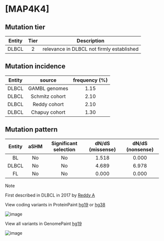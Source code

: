 # [MAP4K4]

## Mutation tier

|Entity|Tier|Description                              |
|:------:|:----:|-----------------------------------------|
|DLBCL |2   |relevance in DLBCL not firmly established|
## Mutation incidence

|Entity|source        |frequency (%)|
|:------:|:--------------:|:-------------:|
|DLBCL |GAMBL genomes |1.15         |
|DLBCL |Schmitz cohort|2.10         |
|DLBCL |Reddy cohort  |2.10         |
|DLBCL |Chapuy cohort |1.30         |

## Mutation pattern

|Entity|aSHM|Significant selection|dN/dS (missense)|dN/dS (nonsense)|
|:------:|:----:|:---------------------:|:----------------:|:----------------:|
|BL    |No  |No                   |1.518           |0.000           |
|DLBCL |No  |No                   |4.689           |6.978           |
|FL    |No  |No                   |0.000           |0.000           |


> [!NOTE]
> First described in DLBCL in 2017 by [Reddy A](https://pubmed.ncbi.nlm.nih.gov/28985567)

View coding variants in ProteinPaint [hg19](https://www.bcgsc.ca/downloads/morinlab/GAMBL/test/genes/MAP4K4_protein.html)  or [hg38](https://www.bcgsc.ca/downloads/morinlab/GAMBL/test/genes/MAP4K4_protein_hg38.html)

![image](../../images/proteinpaint/MAP4K4_NM_004834.svg)

View all variants in GenomePaint [hg19](https://www.bcgsc.ca/downloads/morinlab/GAMBL/test/genes/MAP4K4.html)

![image](../../images/proteinpaint/MAP4K4.svg)
